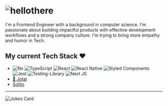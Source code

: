 # ![hellothere](https://user-images.githubusercontent.com/46252231/204129052-bb7eb2de-8582-4dea-9f78-744f4b1235e7.gif)

I'm a Frontend Engineer with a background in computer science. I'm passionate about building impactful products with effective development workflows and a strong company culture. I'm trying to bring more empathy and humor in Tech.

## My current Tech Stack ❤️
<!-- badge source: https://github.com/Ileriayo/markdown-badges -->
- ![Nx](https://img.shields.io/badge/nx-143055?style=for-the-badge&logo=nx&logoColor=white)
![TypeScript](https://img.shields.io/badge/typescript-%23007ACC.svg?style=for-the-badge&logo=typescript&logoColor=white)
![React](https://img.shields.io/badge/react-%2320232a.svg?style=for-the-badge&logo=react&logoColor=%2361DAFB)
![React Native](https://img.shields.io/badge/react_native-%2320232a.svg?style=for-the-badge&logo=react&logoColor=%2361DAFB)
![Styled Components](https://img.shields.io/badge/styled--components-DB7093?style=for-the-badge&logo=styled-components&logoColor=white)
![Jest](https://img.shields.io/badge/-jest-%23C21325?style=for-the-badge&logo=jest&logoColor=white)
![Testing-Library](https://img.shields.io/badge/-TestingLibrary-%23E33332?style=for-the-badge&logo=testing-library&logoColor=white)
![Next JS](https://img.shields.io/badge/Next-black?style=for-the-badge&logo=next.js&logoColor=white)
- [👻 Jotai](https://jotai.org/)
- [Solito](https://solito.dev/)  
---
![Jokes Card](https://readme-jokes.vercel.app/api)
